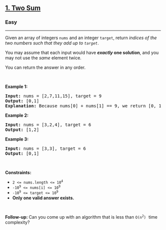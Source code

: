 <h2><a href="https://leetcode.com/problems/two-sum">1. Two Sum</a></h2><h3>Easy</h3><hr><p>Given an array of integers <code>nums</code>&nbsp;and an integer <code>target</code>, return <em>indices of the two numbers such that they add up to <code>target</code></em>.</p>

<p>You may assume that each input would have <strong><em>exactly</em> one solution</strong>, and you may not use the <em>same</em> element twice.</p>

<p>You can return the answer in any order.</p>

<p>&nbsp;</p>
<p><strong>Example 1:</strong></p>

<pre>
<strong>Input:</strong> nums = [2,7,11,15], target = 9
<strong>Output:</strong> [0,1]
<strong>Explanation:</strong> Because nums[0] + nums[1] == 9, we return [0, 1].
</pre>

<p><strong class="example">Example 2:</strong></p>

<pre>
<strong>Input:</strong> nums = [3,2,4], target = 6
<strong>Output:</strong> [1,2]
</pre>

<p><strong class="example">Example 3:</strong></p>

<pre>
<strong>Input:</strong> nums = [3,3], target = 6
<strong>Output:</strong> [0,1]
</pre>

<p>&nbsp;</p>
<p><strong>Constraints:</strong></p>

<ul>
	<li><code>2 &lt;= nums.length &lt;= 10<sup>4</sup></code></li>
	<li><code>-10<sup>9</sup> &lt;= nums[i] &lt;= 10<sup>9</sup></code></li>
	<li><code>-10<sup>9</sup> &lt;= target &lt;= 10<sup>9</sup></code></li>
	<li><strong>Only one valid answer exists.</strong></li>
</ul>

<p>&nbsp;</p>
<strong>Follow-up:&nbsp;</strong>Can you come up with an algorithm that is less than <code>O(n<sup>2</sup>)</code><font face="monospace">&nbsp;</font>time complexity?